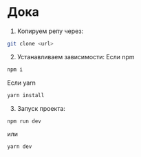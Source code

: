 # Дока

1) Копируем репу через:
```bash
git clone <url>
```

2) Устанавливаем зависимости:
Если npm
```bash
npm i
```

Если yarn
```bash
yarn install
```

3) Запуск проекта:

```bash
npm run dev
```
или

```bash
yarn dev
```

